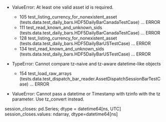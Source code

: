 - ValueError: At least one valid asset id is required.
    - 105 test_listing_currency_for_nonexistent_asset (tests.data.test_daily_bars.HDF5DailyBarCanadaTestCase) ... ERROR
    - 111 test_read_known_and_unknown_sids (tests.data.test_daily_bars.HDF5DailyBarCanadaTestCase) ... ERROR
    - 128 test_listing_currency_for_nonexistent_asset (tests.data.test_daily_bars.HDF5DailyBarUSTestCase) ... ERROR
    - 134 test_read_known_and_unknown_sids (tests.data.test_daily_bars.HDF5DailyBarUSTestCase) ... ERROR

- TypeError: Cannot compare tz-naive and tz-aware datetime-like objects
    - 154 test_load_raw_arrays (tests.data.test_dispatch_bar_reader.AssetDispatchSessionBarTestCase) ... ERROR
    
- ValueError: Cannot pass a datetime or Timestamp with tzinfo with the tz parameter. Use tz_convert instead.

session_closes: pd.Series; dtype = datetime64[ns, UTC]
session_closes.values: ndarray, dtype=datetime64[ns]
